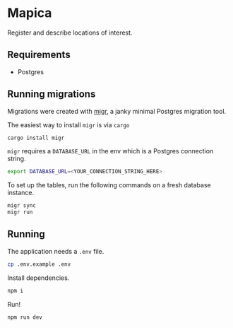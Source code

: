 # Mapica

Register and describe locations of interest.

## Requirements

- Postgres

## Running migrations

Migrations were created with [migr](https://github.com/biblius/migr), a janky minimal Postgres migration tool.

The easiest way to install `migr` is via `cargo`

```bash
cargo install migr
```

`migr` requires a `DATABASE_URL` in the env which is a Postgres connection string.

```bash
export DATABASE_URL=<YOUR_CONNECTION_STRING_HERE>
```

To set up the tables, run the following commands on a fresh database instance.

```bash
migr sync
migr run
```

## Running

The application needs a `.env` file.

```bash
cp .env.example .env
```

Install dependencies.

```bash
npm i
```

Run!

```bash
npm run dev
```
